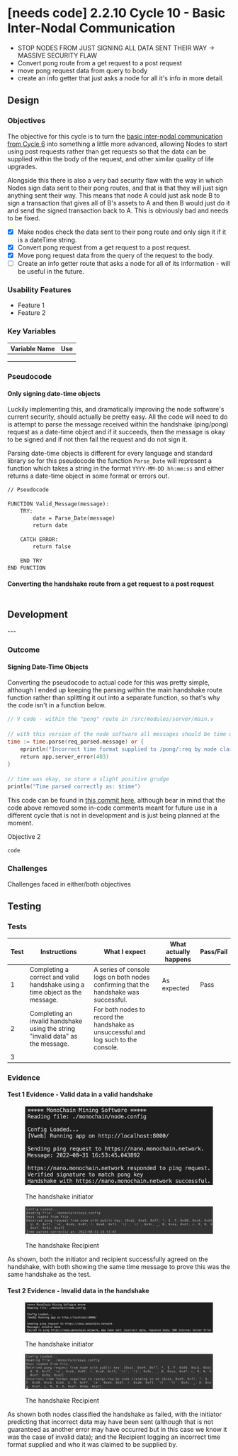 # \[needs code] 2.2.10 Cycle 10 - Basic Inter-Nodal Communication

* STOP NODES FROM JUST SIGNING ALL DATA SENT THEIR WAY -> MASSIVE SECURITY FLAW
* Convert pong route from a get request to a post request
* move pong request data from query to body
* create an info getter that just asks a node for all it's info in more detail.

## Design

### Objectives

The objective for this cycle is to turn the [basic inter-nodal communication from Cycle 6](2.2.6-cycle-6-setting-up-inter-nodal-communication.md) into something a little more advanced, allowing Nodes to start using post requests rather than get requests so that the data can be supplied within the body of the request, and other similar quality of life upgrades.

Alongside this there is also a very bad security flaw with the way in which Nodes sign data sent to their pong routes, and that is that they will just sign anything sent their way. This means that node A could just ask node B to sign a transaction that gives all of B's assets to A and then B would just do it and send the signed transaction back to A. This is obviously bad and needs to be fixed.

* [x] Make nodes check the data sent to their pong route and only sign it if it is a dateTime string.
* [x] Convert pong request from a get request to a post request.
* [x] Move pong request data from the query of the request to the body.
* [ ] Create an info getter route that asks a node for all of its information - will be useful in the future.

### Usability Features

* Feature 1
* Feature 2

### Key Variables

| Variable Name | Use |
| ------------- | --- |
|               |     |
|               |     |
|               |     |

### Pseudocode

#### Only signing date-time objects

Luckily implementing this, and dramatically improving the node software's current security, should actually be pretty easy. All the code will need to do is attempt to parse the message received within the handshake (ping/pong) request as a date-time object and if it succeeds, then the message is okay to be signed and if not then fail the request and do not sign it.

Parsing date-time objects is different for every language and standard library so for this pseudocode the function `Parse_Date` will represent a function which takes a string in the format `YYYY-MM-DD hh:mm:ss` and either returns a date-time object in some format or errors out.

```
// Pseudocode

FUNCTION Valid_Message(message):
    TRY:
        date = Parse_Date(message)
        return date
        
    CATCH ERROR:
        return false
        
    END TRY  
END FUNCTION
```

#### Converting the handshake route from a get request to a post request

```
```

## Development

\---

### Outcome

#### Signing Date-Time Objects

Converting the pseudocode to actual code for this was pretty simple, although I ended up keeping the parsing within the main handshake route function rather than splitting it out into a separate function, so that's why the code isn't in a function below.

```v
// V code - within the "pong" route in /src/modules/server/main.v 

// with this version of the node software all messages should be time objects
time := time.parse(req_parsed.message) or {
    eprintln("Incorrect time format supplied to /pong/:req by node claiming to be $req_parsed.ping_key")
    return app.server_error(403)
}

// time was okay, so store a slight positive grudge
println("Time parsed correctly as: $time")
```

This code can be found in [this commit here](https://github.com/AlfieRan/MonoChain/blob/master/packages/node/src/modules/server/main.v), although bear in mind that the code above removed some in-code comments meant for future use in a different cycle that is not in development and is just being planned at the moment.

Objective 2

```
code
```

### Challenges

Challenges faced in either/both objectives

## Testing

### Tests

| Test | Instructions                                                                    | What I expect                                                                        | What actually happens | Pass/Fail |
| ---- | ------------------------------------------------------------------------------- | ------------------------------------------------------------------------------------ | --------------------- | --------- |
| 1    | Completing a correct and valid handshake using a time object as the message.    | A series of console logs on both nodes confirming that the handshake was successful. | As expected           | Pass      |
| 2    | Completing an invalid handshake using the string "invalid data" as the message. | For both nodes to record the handshake as unsuccessful and log such to the console.  |                       |           |
| 3    |                                                                                 |                                                                                      |                       |           |

### Evidence

#### Test 1 Evidence - Valid data in a valid handshake

<figure><img src="../.gitbook/assets/image (1) (2).png" alt=""><figcaption><p>The handshake initiator</p></figcaption></figure>

<figure><img src="../.gitbook/assets/image.png" alt=""><figcaption><p>The handshake Recipient</p></figcaption></figure>

As shown, both the initiator and recipient successfully agreed on the handshake, with both showing the same time message to prove this was the same handshake as the test.

#### Test 2 Evidence - Invalid data in the handshake

<figure><img src="../.gitbook/assets/image (11).png" alt=""><figcaption><p>The handshake initiator</p></figcaption></figure>

<figure><img src="../.gitbook/assets/image (1).png" alt=""><figcaption><p>The handshake Recipient</p></figcaption></figure>

As shown both nodes classified the handshake as failed, with the initiator predicting that incorrect data may have been sent (although that is not guaranteed as another error may have occurred but in this case we know it was the case of invalid data); and the Recipient logging an incorrect time format supplied and who it was claimed to be supplied by.
